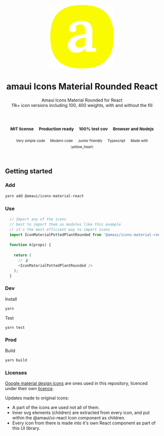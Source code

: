 
</br>
</br>

<p align='center'>
  <a target='_blank' rel='noopener noreferrer' href='#'>
    <img src='../../utils/images/logo.svg' alt='amaui logo' />
  </a>
</p>

<h1 align='center'>amaui Icons Material Rounded React</h1>

<p align='center'>
  Amaui Icons Material Rounded for React <br />
  11k+ icon versions including 100, 400 weights, with and without the fill
</p>

<br />

<h3 align='center'>
  <sub>MIT license&nbsp;&nbsp;&nbsp;&nbsp;</sub>
  <sub>Production ready&nbsp;&nbsp;&nbsp;&nbsp;</sub>
  <sub>100% test cov&nbsp;&nbsp;&nbsp;&nbsp;</sub>
  <sub>Browser and Nodejs</sub>
</h3>

<p align='center'>
  <sub>Very simple code&nbsp;&nbsp;&nbsp;&nbsp;</sub>
  <sub>Modern code&nbsp;&nbsp;&nbsp;&nbsp;</sub>
  <sub>Junior friendly&nbsp;&nbsp;&nbsp;&nbsp;</sub>
  <sub>Typescript&nbsp;&nbsp;&nbsp;&nbsp;</sub>
  <sub>Made with :yellow_heart:</sub>
</p>

<br />

## Getting started

### Add

```sh
yarn add @amaui/icons-material-react
```

### Use

```javascript
  // Import any of the icons
  // best to import them as modules like this example
  // it's the most efficient way to import icons
  import IconMaterialPottedPlantRounded from '@amaui/icons-material-rounded-react/IconMaterialPottedPlant';

  function A(props) {

    return (
      // 🪴
      <IconMaterialPottedPlantRounded />
    );
  }
```

### Dev

Install

```sh
yarn
```

Test

```sh
yarn test
```

### Prod

Build

```sh
yarn build
```

### Licenses

[Google material design icons](https://fonts.google.com/icons) are ones used in this repository, licenced under their own [licence](https://github.com/google/material-design-icons/blob/master/LICENSE).

Updates made to original icons:
- A part of the icons are used not all of them.
- Inner svg elements (children) are extracted from every icon, and put within the @amaui/ui-react Icon component as children.
- Every icon from there is made into it's own React component as part of this UI library.
